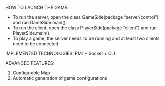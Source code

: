 HOW TO LAUNCH THE GAME:
- To run the server, open the class GameSide(package “server/control”) and run GameSide.main().
- To run the client, open the class PlayerSide(package “client”) and run PlayerSide.main().
- To play a game, the server needs to be running and at least two clients need to be connected.

IMPLEMENTED TECHNOLOGIES:
RMI + Socket + CLI

ADVANCED FEATURES:
1) Configurable Map
2) Automatic generation of game configurations